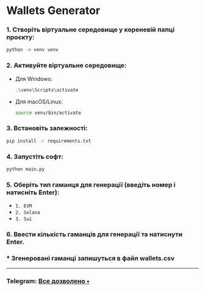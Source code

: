 #  Wallets Generator

### 1. Створіть віртуальне середовище у кореневій папці проєкту:
   ```bash
   python -m venv venv
   ```

### 2. Активуйте віртуальне середовище:
   - Для Windows:
     ```bash
     .\venv\Scripts\activate
     ```
   - Для macOS/Linux:
     ```bash
     source venv/bin/activate
     ```

### 3. Встановіть залежності:
   ```bash
   pip install -r requirements.txt
   ```
### 4. Запустіть софт:
   ```bash
   python main.py
   ```

### 5. Оберіть тип гаманця для генерації (введіть номер і натисніть Enter):
   - `1. EVM`
   - `2. Solana`
   - `3. Sui`

### 6. Ввести кількість гаманців для генерації та натиснути Enter.

### * Згенеровані гаманці запишуться в файл wallets.csv

---

### Telegram: [Все дозволено •](https://t.me/+oCfK6i7az5czNDU6)
